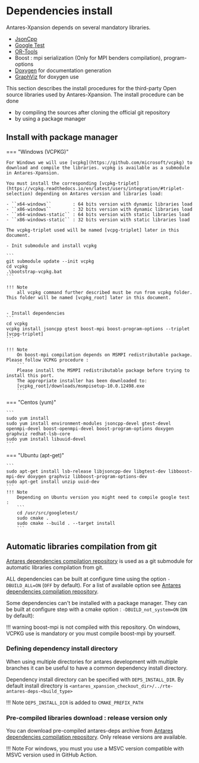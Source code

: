 # Dependencies install

Antares-Xpansion depends on several mandatory libraries.

- [JsonCpp](https://github.com/open-source-parsers/jsoncpp)
- [Google Test](https://github.com/google/googletest)
- [OR-Tools](https://github.com/AntaresSimulatorTeam/or-tools/tree/rte_dev_sirius)
- Boost : mpi serialization (Only for MPI benders compilation), program-options
- [Doxygen](https://www.doxygen.nl/index.html) for documentation generation
- [GraphViz](https://graphviz.org/) for doxygen use

This section describes the install procedures for the third-party Open source libraries used by Antares-Xpansion.
The install procedure can be done

- by compiling the sources after cloning the official git repository
- by using a package manager

## Install with package manager

=== "Windows (VCPKG)"

    For Windows we will use [vcpkg](https://github.com/microsoft/vcpkg) to download and compile the libraries. vcpkg is available as a submodule in Antares-Xpansion.
    
    You must install the corresponding [vcpkg-triplet](https://vcpkg.readthedocs.io/en/latest/users/integration/#triplet-selection) depending on Antares version and libraries load:
    
    - ``x64-windows``        : 64 bits version with dynamic libraries load
    - ``x86-windows``        : 32 bits version with dynamic libraries load
    - ``x64-windows-static`` : 64 bits version with static libraries load
    - ``x86-windows-static`` : 32 bits version with static libraries load
    
    The vcpkg-triplet used will be named [vcpg-triplet] later in this document.
    
    - Init submodule and install vcpkg 
    
    ```
    git submodule update --init vcpkg
    cd vcpkg
    .\bootstrap-vcpkg.bat
    ```
    
    !!! Note
        all vcpkg command further described must be run from vcpkg folder. This folder will be named [vcpkg_root] later in this document.
    
    
    - Install dependencies
    ```
    cd vcpkg
    vcpkg install jsoncpp gtest boost-mpi boost-program-options --triplet [vcpg-triplet] 
    ```
    
    !!! Note
        On boost-mpi compilation depends on MSMPI redistributable package. Please follow VCPKG procedure :
        ```
        Please install the MSMPI redistributable package before trying to install this port.
        The appropriate installer has been downloaded to:
        [vcpkg_root]/downloads/msmpisetup-10.0.12498.exe
        ``` 

=== "Centos (yum)"

    ```
    sudo yum install 
    sudo yum install environment-modules jsoncpp-devel gtest-devel openmpi-devel boost-openmpi-devel boost-program-options doxygen graphviz redhat-lsb-core
    sudo yum install libuuid-devel
    ```
=== "Ubuntu (apt-get)"

    ```
    sudo apt-get install lsb-release libjsoncpp-dev libgtest-dev libboost-mpi-dev doxygen graphviz libboost-program-options-dev
    sudo apt-get install unzip uuid-dev
    ```
    !!! Note
        Depending on Ubuntu version you might need to compile google test :
        ```
        cd /usr/src/googletest/
        sudo cmake .
        sudo cmake --build . --target install
        ```

## Automatic libraries compilation from git
[Antares dependencies compilation repository](https://github.com/AntaresSimulatorTeam/antares-deps) is used as a git submodule for automatic libraries compilation from git.

ALL dependencies can be built at configure time using the option `-DBUILD_ALL=ON` (`OFF` by default). For a list of available option see [Antares dependencies compilation repository](https://github.com/AntaresSimulatorTeam/antares-deps).

Some dependencies can't be installed with a package manager. They can be built at configure step with a cmake option  : `-DBUILD_not_system=ON` (`ON` by default):

!!! warning 
    boost-mpi is not compiled with this repository. On windows, VCPKG use is mandatory or you must compile boost-mpi by yourself.

### Defining dependency install directory
When using multiple directories for antares development with multiple branches it can be useful to have a common dependency install directory.

Dependency install directory can be specified with `DEPS_INSTALL_DIR`. By default install directory is `<antares_xpansion_checkout_dir>/../rte-antares-deps-<build_type>`

!!! Note
    `DEPS_INSTALL_DIR` is added to `CMAKE_PREFIX_PATH`

### Pre-compiled libraries download : release version only
You can download pre-compiled antares-deps archive from [Antares dependencies compilation repository][antares-deps-url]. Only release versions are available.

!!! Note
    For windows, you must you use a MSVC version compatible with MSVC version used in GitHub Action.

[antares-deps-url]: https://github.com/AntaresSimulatorTeam/antares-deps/releases/tag/v2.0.0-rc2

